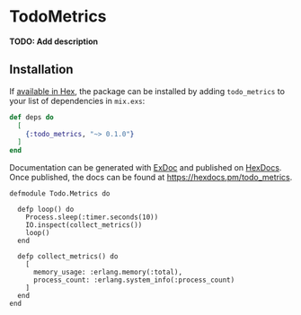 # TodoMetrics

**TODO: Add description**

## Installation

If [available in Hex](https://hex.pm/docs/publish), the package can be installed
by adding `todo_metrics` to your list of dependencies in `mix.exs`:

```elixir
def deps do
  [
    {:todo_metrics, "~> 0.1.0"}
  ]
end
```

Documentation can be generated with [ExDoc](https://github.com/elixir-lang/ex_doc)
and published on [HexDocs](https://hexdocs.pm). Once published, the docs can
be found at <https://hexdocs.pm/todo_metrics>.

```
defmodule Todo.Metrics do

  defp loop() do
    Process.sleep(:timer.seconds(10))
    IO.inspect(collect_metrics())
    loop()
  end

  defp collect_metrics() do
    [
      memory_usage: :erlang.memory(:total),
      process_count: :erlang.system_info(:process_count)
    ]
  end
end
```


